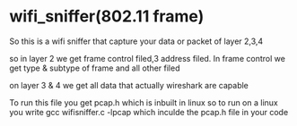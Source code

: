 # wifi_sniffer(802.11 frame)

So this is a wifi sniffer that capture your data or packet of layer 2,3,4

so in layer 2 we get frame control filed,3 address filed.
In frame control we get type & subtype of frame and all other filed

on layer 3 & 4 we get all data that actually wireshark are capable

To run this file you get pcap.h which is inbuilt in linux so to run on a linux you write gcc wifisniffer.c -lpcap which inculde 
the pcap.h file in your code
